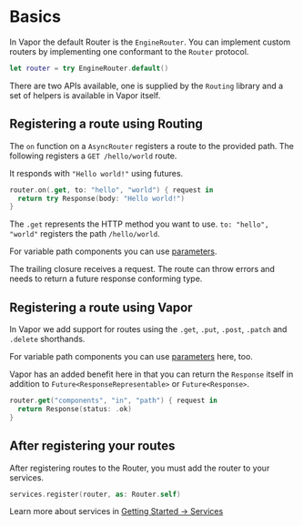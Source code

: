 # Basics

In Vapor the default Router is the `EngineRouter`. You can implement custom routers by implementing one conformant to the `Router` protocol.

```swift
let router = try EngineRouter.default()
```

There are two APIs available, one is supplied by the `Routing` library and a set of helpers is available in Vapor itself.

## Registering a route using Routing

The `on` function on a `AsyncRouter` registers a route to the provided path. The following registers a `GET /hello/world` route.

It responds with `"Hello world!"` using futures.

```swift
router.on(.get, to: "hello", "world") { request in
  return try Response(body: "Hello world!") 
}
```

The `.get` represents the HTTP method you want to use. `to: "hello", "world"` registers the path `/hello/world`.

For variable path components you can use [parameters](parameters.md).

The trailing closure receives a request. The route can throw errors and needs to return a future response conforming type.

## Registering a route using Vapor

In Vapor we add support for routes using the `.get`, `.put`, `.post`, `.patch` and `.delete` shorthands.

For variable path components you can use [parameters](parameters.md) here, too.

Vapor has an added benefit here in that you can return the `Response` itself in addition to `Future<ResponseRepresentable>` or `Future<Response>`.

```swift
router.get("components", "in", "path") { request in
  return Response(status: .ok)
}
```

## After registering your routes

After registering routes to the Router, you must add the router to your services.

```swift
services.register(router, as: Router.self)
```

Learn more about services in [Getting Started &rarr; Services](../getting-started/services.md)
